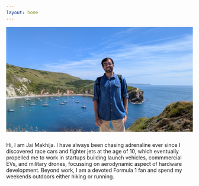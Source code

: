 ```yaml
---
layout: home
---
```


<div style="text-align: center;">
    <img src="/assets/images/JM_1.jpg" alt="JM_1" width="700" style="margin-bottom: 10px;">
</div>

  Hi, I am Jai Makhija. I have always been chasing adrenaline ever since I discovered race cars and fighter jets at the age of 10, which eventually propelled me to work in startups building launch vehicles, commmercial EVs, and military drones, focussing on aerodynamic aspect of hardware development. Beyond work, I am a devoted Formula 1 fan and spend my weekends outdoors either hiking or running.
